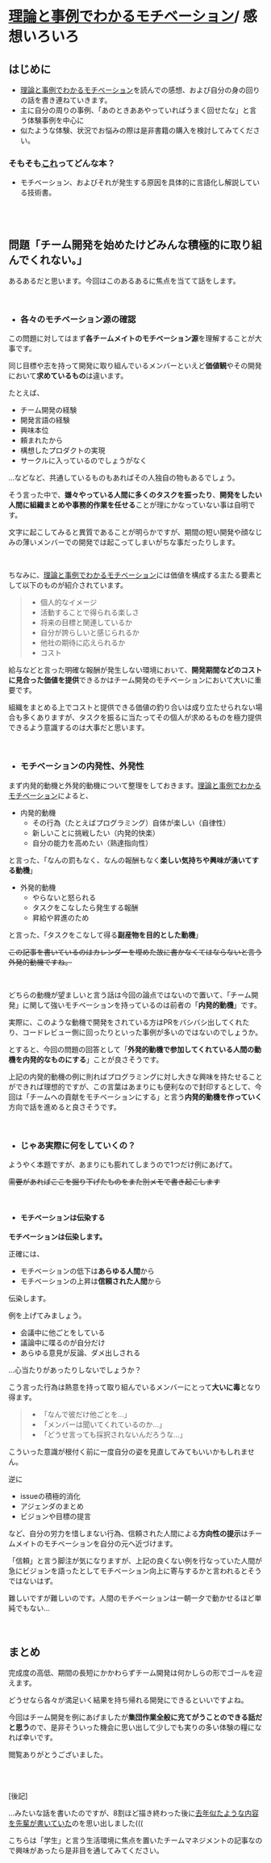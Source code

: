 # [理論と事例でわかるモチベーション](https://booth.pm/ja/items/1572897)/ 感想いろいろ

## はじめに

- [理論と事例でわかるモチベーション](https://booth.pm/ja/items/1572897)を読んでの感想、および自分の身の回りの話を書き連ねていきます。
- 主に自分の周りの事例、「あのときああやっていればうまく回せたな」と言う体験事例を中心に
- 似たような体験、状況でお悩みの際は是非書籍の購入を検討してみてください。

### そもそも[これ](https://booth.pm/ja/items/1572897)ってどんな本？

- モチベーション、およびそれが発生する原因を具体的に言語化し解説している技術書。

<br/>
<br/>

## 問題「チーム開発を始めたけどみんな積極的に取り組んでくれない。」

あるあるだと思います。今回はこのあるあるに焦点を当てて話をします。

<br/>

- ### 各々のモチベーション源の確認

この問題に対してはまず**各チームメイトのモチベーション源**を理解することが大事です。

同じ目標や志を持って開発に取り組んでいるメンバーといえど**価値観**やその開発において**求めているもの**は違います。

たとえば、

- チーム開発の経験
- 開発言語の経験
- 興味本位
- 頼まれたから
- 構想したプロダクトの実現
- サークルに入っているのでしょうがなく

...などなど、共通しているものもあればその人独自の物もあるでしょう。

そう言った中で、**嫌々やっている人間に多くのタスクを振ったり**、**開発をしたい人間に組織まとめや事務的作業を任せる**ことが理にかなっていない事は自明です。

文字に起こしてみると異質であることが明らかですが、期間の短い開発や顔なじみの薄いメンバーでの開発では起こってしまいがちな事だったりします。

<br/>

ちなみに、[理論と事例でわかるモチベーション](https://booth.pm/ja/items/1572897)には価値を構成する主たる要素として以下のものが紹介されています。

> - 個人的なイメージ
> - 活動することで得られる楽しさ
> - 将来の目標と関連しているか
> - 自分が誇らしいと感じられるか
> - 他社の期待に応えられるか
> - コスト

給与などと言った明確な報酬が発生しない環境において、**開発期間などのコストに見合った価値を提供**できるかはチーム開発のモチベーションにおいて大いに重要です。

組織をまとめる上でコストと提供できる価値の釣り合いは成り立たせられない場合も多くありますが、タスクを振るに当たってその個人が求めるものを極力提供できるよう意識するのは大事だと思います。

<br/>

- ### モチベーションの内発性、外発性

まず内発的動機と外発的動機について整理をしておきます。[理論と事例でわかるモチベーション](https://booth.pm/ja/items/1572897)によると、

- 内発的動機
    - その行為（たとえばプログラミング）自体が楽しい（自律性）
    - 新しいことに挑戦したい（内発的快楽）
    - 自分の能力を高めたい（熟達指向性）

と言った、「なんの罰もなく、なんの報酬もなく**楽しい気持ちや興味が湧いてする動機**」

- 外発的動機
    - やらないと怒られる
    - タスクをこなしたら発生する報酬
    - 昇給や昇進のため

と言った、「タスクをこなして得る**副産物を目的とした動機**」

~~この記事を書いているのはカレンダーを埋めた故に書かなくてはならないと言う外発的動機ですね。~~

<br/>

どちらの動機が望ましいと言う話は今回の論点ではないので置いて、「チーム開発」に関して強いモチベーションを持っているのは前者の「**内発的動機**」です。

実際に、このような動機で開発をされている方はPRをバシバシ出してくれたり、コードレビュー側に回ったりといった事例が多いのではないのでしょうか。

とすると、今回の問題の回答として「**外発的動機で参加してくれている人間の動機を内発的なものにする**」ことが良さそうです。

上記の内発的動機の例に則ればプログラミングに対し大きな興味を持たせることができれば理想的ですが、この言葉はあまりにも便利なので封印するとして、今回は「チームへの貢献をモチベーションにする」と言う**内発的動機を作っていく**方向で話を進めると良さそうです。


<br/>

- ### じゃあ実際に何をしていくの？

ようやく本題ですが、あまりにも膨れてしまうので1つだけ例にあげて。

~~需要があればここを掘り下げたものをまた別メモで書き起こします~~

<br/>

- #### モチベーションは伝染する

**モチベーションは伝染します。**

正確には、
- モチベーションの低下は**あらゆる人間**から
- モチベーションの上昇は**信頼された人間**から

伝染します。
<br/>

例を上げてみましょう。
- 会議中に他ごとをしている
- 議論中に喋るのが自分だけ
- あらゆる意見が反論、ダメ出しされる

...心当たりがあったりしないでしょうか？

こう言った行為は熱意を持って取り組んでいるメンバーにとって**大いに毒**となり得ます。

> - 「なんで彼だけ他ごとを...」
> - 「メンバーは聞いてくれているのか...」
> - 「どうせ言っても採択されないんだろうな...」

こういった意識が根付く前に一度自分の姿を見直してみてもいいかもしれません。

逆に
- issueの積極的消化
- アジェンダのまとめ
- ビジョンや目標の提言

など、自分の労力を惜しまない行為、信頼された人間による**方向性の提示**はチームメイトのモチベーションを自分の元へ近づけます。

「信頼」と言う脚注が気になりますが、上記の良くない例を行なっていた人間が急にビジョンを語ったとしてモチベーション向上に寄与するかと言われるとそうではないはず。

難しいですが難しいのです。人間のモチベーションは一朝一夕で動かせるほど単純でもない...

<br/>

## まとめ

完成度の高低、期間の長短にかかわらずチーム開発は何かしらの形でゴールを迎えます。

どうせなら各々が満足いく結果を持ち帰れる開発にできるといいですよね。

今回はチーム開発を例にあげましたが**集団作業全般に充てがうことのできる話だと思う**ので、是非そういった機会に思い出して少しでも実りの多い体験の糧になれば幸いです。

閲覧ありがとうございました。

<br/>
<br/>

[後記]

...みたいな話を書いたのですが、8割ほど描き終わった後に[去年似たような内容を先輩が書いていた](https://note.com/ozin/n/n26a3490620fe)のを思い出しました(((

こちらは「学生」と言う生活環境に焦点を置いたチームマネジメントの記事なので興味があったら是非目を通してみてください。
